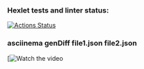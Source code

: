 ### Hexlet tests and linter status:
[![Actions Status](https://github.com/novapc74/php-project-lvl2/workflows/hexlet-check/badge.svg)](https://github.com/novapc74/php-project-lvl2/actions)

### asciinema genDiff file1.json file2.json
[![Watch the video](https://asciinema.org/a/EraMm9AxwSyDKLb9tO3AkWFtU)

